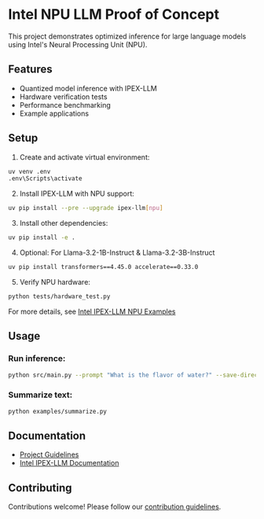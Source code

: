 # Intel NPU LLM Proof of Concept

This project demonstrates optimized inference for large language models using Intel's Neural Processing Unit (NPU).

## Features
- Quantized model inference with IPEX-LLM
- Hardware verification tests
- Performance benchmarking
- Example applications

## Setup

1. Create and activate virtual environment:
```bash
uv venv .env
.env\Scripts\activate
```

2. Install IPEX-LLM with NPU support:
```bash
uv pip install --pre --upgrade ipex-llm[npu]
```

3. Install other dependencies:
```bash
uv pip install -e .
```

4. Optional: For Llama-3.2-1B-Instruct & Llama-3.2-3B-Instruct
```bash
uv pip install transformers==4.45.0 accelerate==0.33.0
```

5. Verify NPU hardware:
```bash
python tests/hardware_test.py
```

For more details, see [Intel IPEX-LLM NPU Examples](https://github.com/intel/ipex-llm/tree/main/python/llm/example/NPU/HF-Transformers-AutoModels/LLM)
## Usage

### Run inference:
```bash
python src/main.py --prompt "What is the flavor of water?" --save-directory ./model_weights
```

### Summarize text:
```bash
python examples/summarize.py
```

## Documentation
- [Project Guidelines](docs/guidelines.md)
- [Intel IPEX-LLM Documentation](https://intel.github.io/ipex-llm/)

## Contributing
Contributions welcome! Please follow our [contribution guidelines](CONTRIBUTING.md).
